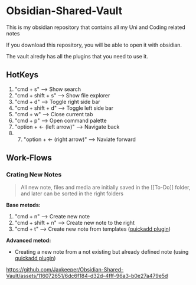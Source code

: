 # Obsidian-Shared-Vault
This is my obsidian repository that contains all my Uni and Coding related notes 

If you download this repository, you will be able to open it with obsidian. 

The vault alredy has all the plugins that you need to use it.



## HotKeys
1. "cmd + s" --> Show search
2. "cmd + shift + s" --> Show file explorer
3. "cmd + d" --> Toggle right side bar
4. "cmd + shift + d" --> Toggle left side bar
5. "cmd + w" --> Close current tab
6. "cmd + p" --> Open command palette
7. "option + ← (left arrow)" --> Navigate back
8. 7. "option + ← (right arrow)" --> Naviate forward

## Work-Flows


### Crating New Notes
> All new note, files and media are initially saved in the [[To-Do]] folder, and later can be sorted in the right folders

**Base metods:**
1. "cmd + n" --> Create new note
2. "cmd + shift + n" --> Create new note to the right
3. "cmd + t" --> Create new note from templates ([quickadd plugin](https://github.com/chhoumann/quickadd))

**Advanced metod:**
- Creating a new note from a not existing but already defined note (using [quickadd plugin](https://github.com/chhoumann/quickadd))


 
https://github.com/Jaxkeeper/Obsidian-Shared-Vault/assets/116072651/6dc6f184-d32d-4fff-96a3-b0e27a479e5d



